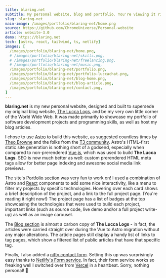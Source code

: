 ```yaml
---
title: blaring.net
subtitle: My personal website, blog and portfolio. You're viewing it right now!
slug: blaring-net
main-image: /images/portfolio/blaring-net/home.png
source: https://github.com/ChromeUniverse/Personal-website
article: website-3.0
demo: https://blaring.net
tech: [astro, react, tailwind, ts, netlify]
images: [
  /images/portfolio/blaring-net/home.png,
  # /images/portfolio/blaring-net/skills.png,
  # /images/portfolio/blaring-net/freelancing.png,
  # /images/portfolio/blaring-net/music.png,
  /images/portfolio/blaring-net/portfolio.png,
  /images/portfolio/blaring-net/portfolio-luccachat.png,
  /images/portfolio/blaring-net/blog-home.png,
  /images/portfolio/blaring-net/blog-article.png,
  /images/portfolio/blaring-net/contact.png,
]
---
```


**blaring.net** is my new personal website, designed and built to supersede my original blog website, [The Lucca Logs](/portfolio/lucca-logs), and be my very own little corner of the World Wide Web. It was made primarily to showcase my portfolio of software development projects and programming skills, as well as host my blog articles.

I chose to use [Astro](https://astro.build/) to build this website, as suggested countless times by [Theo Browne](https://www.youtube.com/@t3dotgg) and the folks from the [T3 community](https://t3.gg/discord). Astro's HTML-first static site generation is nothing short of a godsend, especially when compared to non-prerendered [Vue.js](https://vuejs.org/), which was used to build **The Lucca Logs**. SEO is now much better as well: custom prerendered HTML meta tags allow for better page indexing and awesome social media link previews.

The site's [Portfolio section](/portfolio) was very fun to work on! I used a combination of Astro and [React](https://reactjs.org/) components to add some nice interactivity, like a menu to filter my projects by specific technologies. Hovering over each card shows a brief description of the project, and a link to the full project page. (You're reading it right now!) The project page has a list of badges at the top showcasing the technologies that were used to build each project, important links (such as source code, live demo and/or a full project write-up) as well as an image carousel.

The [Blog section](/blog) is almost a carbon copy of **The Lucca Logs** - in fact, the articles were carried straight over during the Vue to Astro migration without any major alterations. The article pages still display a handy list of links to tag pages, which show a filtered list of public articles that have that specific tag.

Finally, I also added a [nifty contact form](/contact). Setting this up was surprisingly easy thanks to [Netlify's Form service](https://www.netlify.com/products/forms/). In fact, their form service works so freaking well I switched over from [Vercel](https://vercel.com/) in a heartbeat. Sorry, nothing personal! 🤭